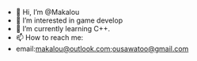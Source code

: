 - 👋 Hi, I’m @Makalou
- 👀 I’m interested in game develop
- 🌱 I’m currently learning C++.
- 📫 How to reach me: 
-   email:makalou@outlook.com;ousawatoo@gmail.com

<!---
Makalou/Makalou is a ✨ special ✨ repository because its `README.md` (this file) appears on your GitHub profile.
You can click the Preview link to take a look at your changes.
--->

